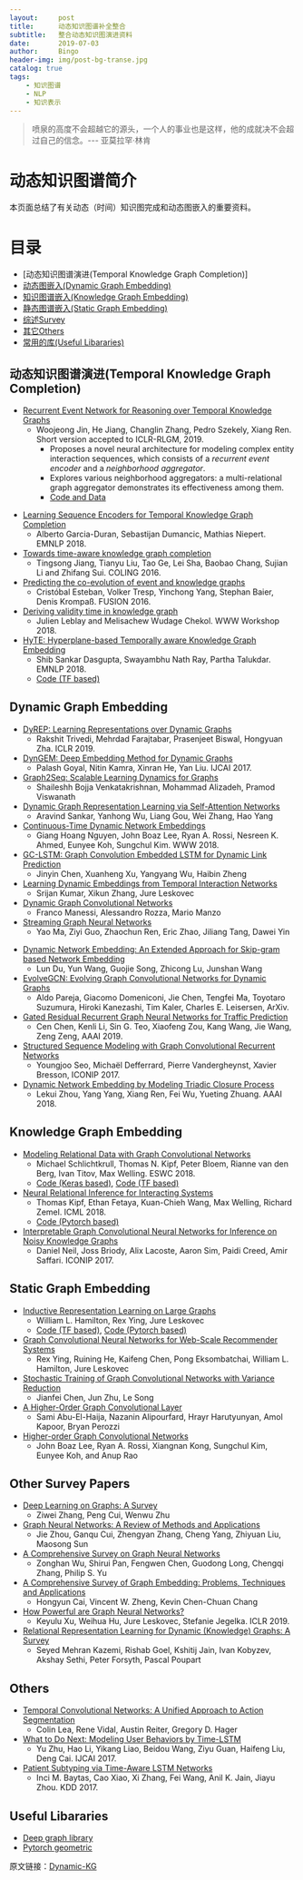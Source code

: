 ```yaml
---
layout:     post
title:      动态知识图谱补全整合
subtitle:   整合动态知识图演进资料
date:       2019-07-03
author:     Bingo
header-img: img/post-bg-transe.jpg
catalog: true
tags:
    - 知识图谱
    - NLP
    - 知识表示
---
```

> 喷泉的高度不会超越它的源头，一个人的事业也是这样，他的成就决不会超过自己的信念。--- 亚莫拉罕·林肯

# 动态知识图谱简介
本页面总结了有关动态（时间）知识图完成和动态图嵌入的重要资料。

# 目录
- [动态知识图谱演进(Temporal Knowledge Graph Completion)]
- [动态图嵌入(Dynamic Graph Embedding)](#Dynamic-graph-embedding)
- [知识图谱嵌入(Knowledge Graph Embedding)](#Knowledge-graph-embedding)
- [静态图谱嵌入(Static Graph Embedding)](#Static-graph-embedding)
- [综述Survey](#Survey)
- [其它Others](#Others)
- [常用的库(Useful Libararies)](#Useful-Libararies)

## 动态知识图谱演进(Temporal Knowledge Graph Completion)
- [Recurrent Event Network for Reasoning over Temporal Knowledge Graphs](https://arxiv.org/abs/1904.05530)
	- Woojeong Jin, He Jiang, Changlin Zhang, Pedro Szekely, Xiang Ren. Short version accepted to ICLR-RLGM, 2019.
		- Proposes a novel neural architecture for modeling complex entity interaction sequences, which consists of a *recurrent event encoder* and a *neighborhood aggregator*.
		- Explores various neighborhood aggregators: a multi-relational graph aggregator demonstrates its effectiveness among them.
		- [Code and Data](https://github.com/INK-USC/re-net)
<!-- - [Know-Evolve: Deep Temporal Reasoning for Dynamic Knowledge Graphs](https://arxiv.org/abs/1705.05742)
	- Rakshit Trivedi, Hanjun Dai, Yichen Wang, Le Song. ICML 2017.
	- [Video](https://vimeo.com/238228194)
	- [Code (cpp)](https://github.com/rstriv/Know-Evolve) -->
- [Learning Sequence Encoders for Temporal Knowledge Graph Completion](https://arxiv.org/abs/1809.03202)
	- Alberto Garcia-Duran, Sebastijan Dumancic, Mathias Niepert. EMNLP 2018.
- [Towards time-aware knowledge graph completion](http://aclweb.org/anthology/C16-1161)
	- Tingsong Jiang, Tianyu Liu, Tao Ge, Lei Sha, Baobao Chang, Sujian Li and Zhifang Sui. COLING 2016.
- [Predicting the co-evolution of event and knowledge graphs](https://arxiv.org/abs/1512.06900)
	- Cristóbal Esteban, Volker Tresp, Yinchong Yang, Stephan Baier, Denis Krompaß. FUSION 2016.
- [Deriving validity time in knowledge graph](https://dl.acm.org/citation.cfm?id=3191639)
	- Julien Leblay and Melisachew Wudage Chekol. WWW Workshop 2018.
- [HyTE: Hyperplane-based Temporally aware Knowledge Graph Embedding](http://aclweb.org/anthology/D18-1225)
	- Shib Sankar Dasgupta, Swayambhu Nath Ray, Partha Talukdar. EMNLP 2018.
	- [Code (TF based)](https://github.com/malllabiisc/HyTE)

## Dynamic Graph Embedding
- [DyREP: Learning Representations over Dynamic Graphs](https://openreview.net/forum?id=HyePrhR5KX)
	- Rakshit Trivedi, Mehrdad Farajtabar, Prasenjeet Biswal, Hongyuan Zha. ICLR 2019.
- [DynGEM: Deep Embedding Method for Dynamic Graphs](https://arxiv.org/abs/1805.11273)
	- Palash Goyal, Nitin Kamra, Xinran He, Yan Liu. IJCAI 2017.
- [Graph2Seq: Scalable Learning Dynamics for Graphs](https://openreview.net/forum?id=Ske7ToC5Km)
	- Shaileshh Bojja Venkatakrishnan, Mohammad Alizadeh, Pramod Viswanath
- [Dynamic Graph Representation Learning via Self-Attention Networks](https://openreview.net/forum?id=HylsgnCcFQ)
	- Aravind Sankar, Yanhong Wu, Liang Gou, Wei Zhang, Hao Yang
- [Continuous-Time Dynamic Network Embeddings](http://ryanrossi.com/pubs/nguyen-et-al-WWW18-BigNet.pdf)
	- Giang Hoang Nguyen, John Boaz Lee, Ryan A. Rossi, Nesreen K. Ahmed, Eunyee Koh, Sungchul Kim. WWW 2018.
- [GC-LSTM: Graph Convolution Embedded LSTM for Dynamic Link Prediction](https://arxiv.org/pdf/1812.04206.pdf)
	- Jinyin Chen, Xuanheng Xu, Yangyang Wu, Haibin Zheng
- [Learning Dynamic Embeddings from Temporal Interaction Networks](https://www-cs.stanford.edu/~srijan/pubs/paper-interactions.pdf)
	- Srijan Kumar, Xikun Zhang, Jure Leskovec
- [Dynamic Graph Convolutional Networks](https://arxiv.org/pdf/1704.06199.pdf)
	- Franco Manessi, Alessandro Rozza, Mario Manzo
- [Streaming Graph Neural Networks](https://arxiv.org/pdf/1810.10627.pdf)
	- Yao Ma, Ziyi Guo, Zhaochun Ren, Eric Zhao, Jiliang Tang, Dawei Yin
<!-- - [dynnode2vec: Scalable Dynamic Network Embedding](https://arxiv.org/abs/1812.02356)
 	- Sedigheh Mahdavi, Shima Khoshraftar, Aijun An -->
- [Dynamic Network Embedding: An Extended Approach for Skip-gram based Network Embedding](https://www.ijcai.org/proceedings/2018/0288.pdf)
	- Lun Du, Yun Wang, Guojie Song, Zhicong Lu, Junshan Wang
- [EvolveGCN: Evolving Graph Convolutional Networks for Dynamic Graphs](https://arxiv.org/abs/1902.10191)
	- Aldo Pareja, Giacomo Domeniconi, Jie Chen, Tengfei Ma, Toyotaro Suzumura, Hiroki Kanezashi, Tim Kaler, Charles E. Leisersen, ArXiv.
- [Gated Residual Recurrent Graph Neural Networks for Traffic Prediction](https://oar.a-star.edu.sg/jspui/bitstream/123456789/3020/1/AAAI-ChenC.4591.pdf#page8)
	- Cen Chen, Kenli Li, Sin G. Teo, Xiaofeng Zou, Kang Wang, Jie Wang, Zeng Zeng, AAAI 2019.
- [Structured Sequence Modeling with Graph Convolutional Recurrent Networks](https://arxiv.org/abs/1612.07659)
	- Youngjoo Seo, Michaël Defferrard, Pierre Vandergheynst, Xavier Bresson, ICONIP 2017.
- [Dynamic Network Embedding by Modeling Triadic Closure Process](http://yangy.org/works/dynamictriad/dynamic_triad.pdf)
	- Lekui Zhou, Yang Yang, Xiang Ren, Fei Wu, Yueting Zhuang. AAAI 2018.

## Knowledge Graph Embedding
- [Modeling Relational Data with Graph Convolutional Networks](https://arxiv.org/abs/1703.06103)
	- Michael Schlichtkrull, Thomas N. Kipf, Peter Bloem, Rianne van den Berg, Ivan Titov, Max Welling. ESWC 2018.
	- [Code (Keras based)](https://github.com/tkipf/relational-gcn), [Code (TF based)](https://github.com/MichSchli/RelationPrediction)
- [Neural Relational Inference for Interacting Systems](https://arxiv.org/abs/1802.04687)
	- Thomas Kipf, Ethan Fetaya, Kuan-Chieh Wang, Max Welling, Richard Zemel. ICML 2018.
	- [Code (Pytorch based)](https://github.com/ethanfetaya/NRI)
- [Interpretable Graph Convolutional Neural Networks for Inference on Noisy Knowledge Graphs](https://arxiv.org/abs/1812.00279)
	- Daniel Neil, Joss Briody, Alix Lacoste, Aaron Sim, Paidi Creed, Amir Saffari. ICONIP 2017.

## Static Graph Embedding
- [Inductive Representation Learning on Large Graphs](https://www-cs-faculty.stanford.edu/people/jure/pubs/graphsage-nips17.pdf)
	- William L. Hamilton, Rex Ying, Jure Leskovec
	- [Code (TF based)](https://github.com/williamleif/GraphSAGE), [Code (Pytorch based)](https://github.com/williamleif/graphsage-simple/)
- [Graph Convolutional Neural Networks for Web-Scale Recommender Systems](https://arxiv.org/pdf/1806.01973)
	- Rex Ying, Ruining He, Kaifeng Chen, Pong Eksombatchai, William L. Hamilton, Jure Leskovec
- [Stochastic Training of Graph Convolutional Networks with Variance Reduction](https://arxiv.org/pdf/1710.10568.pdf)
	- Jianfei Chen, Jun Zhu, Le Song
- [A Higher-Order Graph Convolutional Layer](http://sami.haija.org/papers/high-order-gc-layer.pdf)
	- Sami Abu-El-Haija, Nazanin Alipourfard, Hrayr Harutyunyan, Amol Kapoor, Bryan Perozzi
- [Higher-order Graph Convolutional Networks](http://ryanrossi.com/pubs/Higher-order-GCNs.pdf)
	- John Boaz Lee, Ryan A. Rossi, Xiangnan Kong, Sungchul Kim, Eunyee Koh, and Anup Rao


## Other Survey Papers
- [Deep Learning on Graphs: A Survey](https://arxiv.org/abs/1812.04202)
	- Ziwei Zhang, Peng Cui, Wenwu Zhu
- [Graph Neural Networks: A Review of Methods and Applications](https://arxiv.org/abs/1812.08434)
	- Jie Zhou, Ganqu Cui, Zhengyan Zhang, Cheng Yang, Zhiyuan Liu, Maosong Sun
- [A Comprehensive Survey on Graph Neural Networks](https://arxiv.org/abs/1901.00596)
	- Zonghan Wu, Shirui Pan, Fengwen Chen, Guodong Long, Chengqi Zhang, Philip S. Yu
- [A Comprehensive Survey of Graph Embedding: Problems, Techniques and Applications](https://arxiv.org/abs/1709.07604)
	- Hongyun Cai, Vincent W. Zheng, Kevin Chen-Chuan Chang
- [How Powerful are Graph Neural Networks?](https://arxiv.org/abs/1810.00826)
	- Keyulu Xu, Weihua Hu, Jure Leskovec, Stefanie Jegelka. ICLR 2019.
- [Relational Representation Learning for Dynamic (Knowledge) Graphs: A Survey](https://arxiv.org/abs/1905.11485)
	- Seyed Mehran Kazemi, Rishab Goel, Kshitij Jain, Ivan Kobyzev, Akshay Sethi, Peter Forsyth, Pascal Poupart

## Others
- [Temporal Convolutional Networks: A Unified Approach to Action Segmentation](https://arxiv.org/abs/1608.08242)
	- Colin Lea, Rene Vidal, Austin Reiter, Gregory D. Hager
- [What to Do Next: Modeling User Behaviors by Time-LSTM](https://www.ijcai.org/proceedings/2017/0504.pdf)
	- Yu Zhu, Hao Li, Yikang Liao, Beidou Wang, Ziyu Guan, Haifeng Liu, Deng Cai. IJCAI 2017.
- [Patient Subtyping via Time-Aware LSTM Networks](http://biometrics.cse.msu.edu/Publications/MachineLearning/Baytasetal_PatientSubtypingViaTimeAwareLSTMNetworks.pdf)
	- Inci M. Baytas, Cao Xiao, Xi Zhang, Fei Wang, Anil K. Jain, Jiayu Zhou. KDD 2017.

## Useful Libararies
- [Deep graph library](https://www.dgl.ai)
- [Pytorch geometric](https://github.com/rusty1s/pytorch_geometric)

原文链接：[Dynamic-KG](https://github.com/woojeongjin/dynamic-KG)
